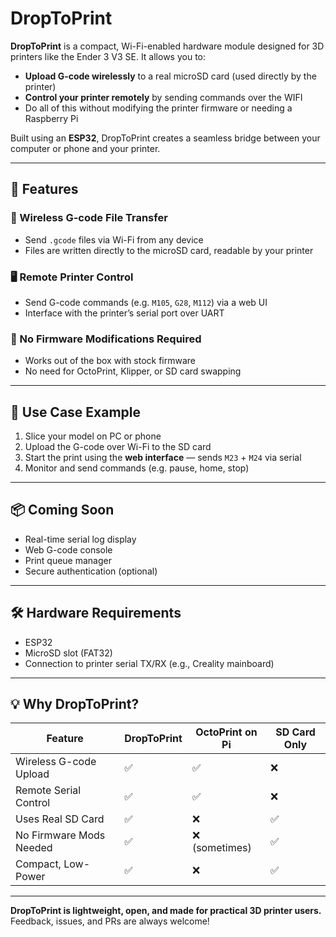 # DropToPrint

**DropToPrint** is a compact, Wi-Fi-enabled hardware module designed for 3D printers like the Ender 3 V3 SE. It allows you to:

- **Upload G-code wirelessly** to a real microSD card (used directly by the printer)
- **Control your printer remotely** by sending commands over the WIFI
- Do all of this without modifying the printer firmware or needing a Raspberry Pi

Built using an **ESP32**, DropToPrint creates a seamless bridge between your computer or phone and your printer.

---

## 🔧 Features

### 📂 Wireless G-code File Transfer
- Send `.gcode` files via Wi-Fi from any device
- Files are written directly to the microSD card, readable by your printer

### 🖥️ Remote Printer Control
- Send G-code commands (e.g. `M105`, `G28`, `M112`) via a web UI
- Interface with the printer’s serial port over UART

### 🚫 No Firmware Modifications Required
- Works out of the box with stock firmware
- No need for OctoPrint, Klipper, or SD card swapping

---

## 🧠 Use Case Example

1. Slice your model on PC or phone  
2. Upload the G-code over Wi-Fi to the SD card  
3. Start the print using the **web interface** — sends `M23` + `M24` via serial  
4. Monitor and send commands (e.g. pause, home, stop)

---

## 📦 Coming Soon
- Real-time serial log display
- Web G-code console 
- Print queue manager
- Secure authentication (optional)

---

## 🛠️ Hardware Requirements

- ESP32
- MicroSD slot (FAT32)
- Connection to printer serial TX/RX (e.g., Creality mainboard)

---

## 💡 Why DropToPrint?

| Feature                     | DropToPrint | OctoPrint on Pi | SD Card Only |
|----------------------------|-------------|------------------|--------------|
| Wireless G-code Upload     | ✅          | ✅               | ❌           |
| Remote Serial Control      | ✅          | ✅               | ❌           |
| Uses Real SD Card          | ✅          | ❌               | ✅           |
| No Firmware Mods Needed    | ✅          | ❌ (sometimes)    | ✅           |
| Compact, Low-Power         | ✅          | ❌               | ✅           |

---

**DropToPrint is lightweight, open, and made for practical 3D printer users.**  
Feedback, issues, and PRs are always welcome!
